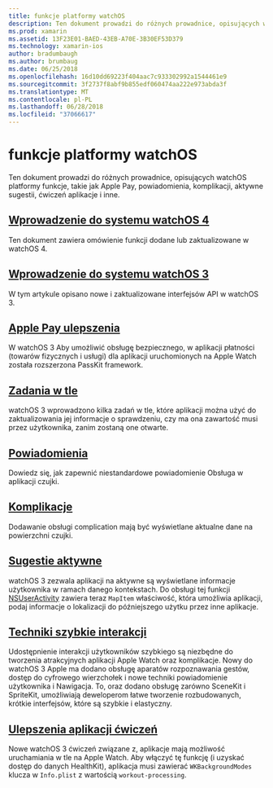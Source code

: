 ```yaml
---
title: funkcje platformy watchOS
description: Ten dokument prowadzi do różnych prowadnice, opisujących watchOS platformy funkcje, takie jak Apple Pay, powiadomienia, komplikacji, aktywne sugestii, ćwiczeń aplikacje i inne.
ms.prod: xamarin
ms.assetid: 13F23E01-BAED-43EB-A70E-3B30EF53D379
ms.technology: xamarin-ios
author: bradumbaugh
ms.author: brumbaug
ms.date: 06/25/2018
ms.openlocfilehash: 16d10dd69223f404aac7c933302992a1544461e9
ms.sourcegitcommit: 3f2737f8abf9b855edf060474aa222e973abda3f
ms.translationtype: MT
ms.contentlocale: pl-PL
ms.lasthandoff: 06/28/2018
ms.locfileid: "37066617"
---
```

# <a name="watchos-platform-features"></a>funkcje platformy watchOS

Ten dokument prowadzi do różnych prowadnice, opisujących watchOS platformy funkcje, takie jak Apple Pay, powiadomienia, komplikacji, aktywne sugestii, ćwiczeń aplikacje i inne.

## <a name="introduction-to-watchos-4introduction-to-watchos4md"></a>[Wprowadzenie do systemu watchOS 4](introduction-to-watchos4.md)

Ten dokument zawiera omówienie funkcji dodane lub zaktualizowane w watchOS 4.

## <a name="introduction-to-watchos-3introduction-to-watchos3indexmd"></a>[Wprowadzenie do systemu watchOS 3](introduction-to-watchos3/index.md)

W tym artykule opisano nowe i zaktualizowane interfejsów API w watchOS 3.

## <a name="apple-pay-enhancementsioswatchosplatformapple-paymd"></a>[Apple Pay ulepszenia](~/ios/watchos/platform/apple-pay.md)

W watchOS 3 Aby umożliwić obsługę bezpiecznego, w aplikacji płatności (towarów fizycznych i usługi) dla aplikacji uruchomionych na Apple Watch została rozszerzona PassKit framework.

## <a name="background-tasksioswatchosplatformbackground-tasksmd"></a>[Zadania w tle](~/ios/watchos/platform/background-tasks.md)

watchOS 3 wprowadzono kilka zadań w tle, które aplikacji można użyć do zaktualizowania jej informacje o sprawdzeniu, czy ma ona zawartość musi przez użytkownika, zanim zostaną one otwarte.

## <a name="notificationsnotificationsmd"></a>[Powiadomienia](notifications.md)

Dowiedz się, jak zapewnić niestandardowe powiadomienie Obsługa w aplikacji czujki.

## <a name="complicationscomplicationsmd"></a>[Komplikacje](complications.md)

Dodawanie obsługi complication mają być wyświetlane aktualne dane na powierzchni czujki.

## <a name="proactive-suggestionsioswatchosplatformproactive-suggestionsmd"></a>[Sugestie aktywne](~/ios/watchos/platform/proactive-suggestions.md)

watchOS 3 zezwala aplikacji na aktywne są wyświetlane informacje użytkownika w ramach danego kontekstach. Do obsługi tej funkcji [NSUserActivity](https://developer.apple.com/reference/foundation/nsuseractivity) zawiera teraz `MapItem` właściwość, która umożliwia aplikacji, podaj informacje o lokalizacji do późniejszego użytku przez inne aplikacje.

## <a name="quick-interaction-techniquesioswatchosplatformquick-interaction-techniquesmd"></a>[Techniki szybkie interakcji](~/ios/watchos/platform/quick-interaction-techniques.md)

Udostępnienie interakcji użytkowników szybkiego są niezbędne do tworzenia atrakcyjnych aplikacji Apple Watch oraz komplikacje. Nowy do watchOS 3 Apple ma dodano obsługę aparatów rozpoznawania gestów, dostęp do cyfrowego wierzchołek i nowe techniki powiadomienie użytkownika i Nawigacja. To, oraz dodano obsługę zarówno SceneKit i SpriteKit, umożliwiają deweloperom łatwe tworzenie rozbudowanych, krótkie interfejsów, które są szybkie i elastyczny.

## <a name="workout-app-enhancementsioswatchosplatformworkout-appsmd"></a>[Ulepszenia aplikacji ćwiczeń](~/ios/watchos/platform/workout-apps.md)

Nowe watchOS 3 ćwiczeń związane z, aplikacje mają możliwość uruchamiania w tle na Apple Watch. Aby włączyć tę funkcję (i uzyskać dostęp do danych HealthKit), aplikacja musi zawierać `WKBackgroundModes` klucza w `Info.plist` z wartością `workout-processing`.
